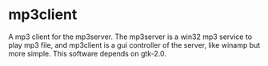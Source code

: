 mp3client
=========
A mp3 client for the mp3server.
The mp3server is a win32 mp3 service to play mp3 file, and mp3client is a gui controller of the server, like winamp but more simple.
This software depends on gtk-2.0.
